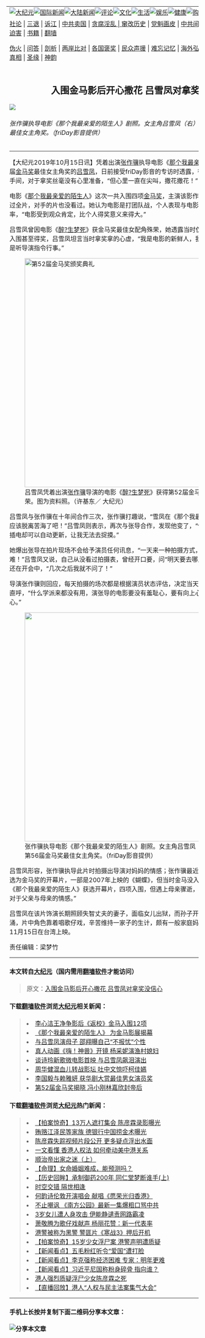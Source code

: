 <a name="1" id="1" target="_blank"></a><span id="1"></span>
<table border="0"><tr><td colspan="2" VALIGN=TOP><a href="https://github.com/clgbyu263/djy/blob/master/gb/nsc413.md#1"><img src="https://raw.githubusercontent.com/clgbyu263/www/master/t/djy/1.jpg" title="大纪元"></a><a href="https://github.com/clgbyu263/djy/blob/master/gb/n24hr.md#1"><img src="https://raw.githubusercontent.com/clgbyu263/www/master/t/djy/3.jpg" title="国际新闻"></a><a href="https://github.com/clgbyu263/djy/blob/master/gb/nsc413.md#1"><img src="https://raw.githubusercontent.com/clgbyu263/www/master/t/djy/4.jpg" title="大陆新闻"></a><a href="https://github.com/clgbyu263/djy/blob/master/gb/news392.md#1"><img src="https://raw.githubusercontent.com/clgbyu263/www/master/t/djy/5.jpg" title="评论"></a><a href="https://github.com/clgbyu263/djy/blob/master/gb/news2007.md#1"><img src="https://raw.githubusercontent.com/clgbyu263/www/master/t/djy/6.jpg" title="文化"></a><a href="https://github.com/clgbyu263/djy/blob/master/gb/news2008.md#1"><img src="https://raw.githubusercontent.com/clgbyu263/www/master/t/djy/7.jpg" title="生活"></a><a href="https://github.com/clgbyu263/djy/blob/master/gb/ncyule.md#1"><img src="https://raw.githubusercontent.com/clgbyu263/www/master/t/djy/8.jpg" title="娱乐"></a><a href="https://github.com/clgbyu263/djy/blob/master/gb/nsc1002.md#1"><img src="https://raw.githubusercontent.com/clgbyu263/www/master/t/djy/9.jpg" title="健康"><a href="https://www.youlucky.com"><img src="https://raw.githubusercontent.com/clgbyu263/www/master/t/djy/10.jpg" title="购物"></a><a href="https://www.supportepoch.org/donation?utm_medium=epochtimes&utm_source=referral&utm_campaign=donate_button_djyhomepage"><img src="https://raw.githubusercontent.com/clgbyu263/www/master/t/djy/12.jpg" title="捐款"></a></td></tr>
<tr><td colspan="2" VALIGN=TOP><a target="_blank" href="https://git.io/fjCRf">社论</a> | <a target="_blank" href="https://github.com/clgbyu263/djy/blob/master/gb/nf5657.md#1">三退</a> | <a target="_blank" href="https://github.com/clgbyu263/djy/blob/master/gb/nf6123.md#1">诉江</a> | <a target="_blank" href="https://github.com/clgbyu263/djy/blob/master/gb/nf1176117.md#1">中共卖国</a> | <a target="_blank" href="https://github.com/clgbyu263/djy/blob/master/gb/nf5773.md#1">贪腐淫乱 | <a target="_blank" href="https://github.com/clgbyu263/djy/blob/master/gb/nf1176115.md#1">窜改历史</a> | <a target="_blank" href="https://github.com/clgbyu263/djy/blob/master/gb/nf1176107.md#1">党魁画皮</a> | <a target="_blank" href="https://github.com/clgbyu263/djy/blob/master/gb/nf1320400.md#1">中共间谍</a> | <a target="_blank" href="https://github.com/clgbyu263/djy/blob/master/gb/nf1176114.md#1">破坏传统</a> | <a target="_blank" href="https://github.com/clgbyu263/djy/blob/master/gb/nf5287.md#1">恶贯满盈</a> | <a target="_blank" href="https://github.com/clgbyu263/djy/blob/master/gb/ncid278.md#1">人权</a> | <a target="_blank" href="https://github.com/clgbyu263/djy/blob/master/gb/nf1176111.md#1">迫害</a> | <a target="_blank" href="https://github.com/clgbyu263/djy/blob/master/gb/nf1235328.md#1">书籍</a> | <a target="_blank" href="https://github.com/clgbyu263/www/blob/master/README.md?zsrh#1">翻墙</a></p><p><a target="_blank" href="https://github.com/clgbyu263/djy/blob/master/gb/nf5562.md#1">伪火</a> | <a target="_blank" href="https://github.com/clgbyu263/djy/blob/master/gb/nf4378.md#1">问答</a> | <a target="_blank" href="https://github.com/clgbyu263/djy/blob/master/gb/nf5792.md#1">剖析</a> | <a target="_blank" href="https://github.com/clgbyu263/djy/blob/master/gb/nf5735.md#1">两岸比对</a> | <a target="_blank" href="https://github.com/clgbyu263/djy/blob/master/gb/nf6119.md#1">各国褒奖</a> | <a target="_blank" href="https://github.com/clgbyu263/djy/blob/master/gb/nf6120.md#1">民众声援</a> | <a target="_blank" href="https://github.com/clgbyu263/djy/blob/master/gb/nf1188594.md#1">难忘记忆</a> | <a target="_blank" href="https://github.com/clgbyu263/djy/blob/master/gb/nf3180.md#1">海外弘传</a> | <a target="_blank" href="https://github.com/clgbyu263/djy/blob/master/gb/nf5410.md#1">万人上访</a> | <a target="_blank" href="https://github.com/clgbyu263/ntdtv/blob/master/gb/prog1530_1.md#1">和平抗议</a> | <a target="_blank" href="https://github.com/clgbyu263/djy/blob/master/gb/nf4386.md#1">支持</a> | <a target="_blank" href="https://github.com/clgbyu263/djy/blob/master/gb/nf4389.md#1">真相</a> | <a target="_blank" href="https://github.com/clgbyu263/djy/blob/master/gb/nf5790.md#1">圣缘</a> | <a target="_blank" href="https://github.com/clgbyu263/djy/blob/master/gb/nf4786.md#1">神韵</a></td></tr>
<tr><td VALIGN=TOP width="626"><h2 align=center>入围金马影后开心撒花 吕雪凤对拿奖没信心</h2>
<img src="http://i.epochtimes.com/assets/uploads/2019/10/20191015-yuling-tw-06-600x400.jpg" />
<h6>张作骥执导电影《那个我最亲爱的陌生人》剧照。女主角吕雪凤（右）凭此片入围第56届金马奖最佳女主角奖。（friDay影音提供）
</h6>
<hr>
<p>【大纪元2019年10月15日讯】凭着出演<a href="https://github.com/clgbyu263/djy/blob/master/gb/tag/%E5%BC%A0%E4%BD%9C%E9%AA%A5.md">张作骥</a>执导电影《<a href="https://github.com/clgbyu263/djy/blob/master/gb/tag/%E9%82%A3%E4%B8%AA%E6%88%91%E6%9C%80%E4%BA%B2%E7%88%B1%E7%9A%84%E9%99%8C%E7%94%9F%E4%BA%BA.md">那个我最亲爱的陌生人</a>》而入围第56届<a href="https://github.com/clgbyu263/djy/blob/master/gb/tag/%E9%87%91%E9%A9%AC%E5%A5%96.md">金马奖</a>最佳女主角奖的<a href="https://github.com/clgbyu263/djy/blob/master/gb/tag/%E5%90%95%E9%9B%AA%E5%87%A4.md">吕雪凤</a>，日前接受friDay影音的专访时透露，得知入围的当下她正在洗手间，对于拿奖丝毫没有心里准备，“但心里一直在尖叫，撒花撒花！”</p>
<p>电影《<a href="https://github.com/clgbyu263/djy/blob/master/gb/tag/%E9%82%A3%E4%B8%AA%E6%88%91%E6%9C%80%E4%BA%B2%E7%88%B1%E7%9A%84%E9%99%8C%E7%94%9F%E4%BA%BA.md">那个我最亲爱的陌生人</a>》这次一共入围四项<a href="https://github.com/clgbyu263/djy/blob/master/gb/tag/%E9%87%91%E9%A9%AC%E5%A5%96.md">金马奖</a>，主演该影作的<a href="https://github.com/clgbyu263/djy/blob/master/gb/tag/%E5%90%95%E9%9B%AA%E5%87%A4.md">吕雪凤</a>笑说自己还没看过全片，对手的片也没看过。她认为电影是打团队战，个人表现与电影品质好坏也会影响得奖概率，“电影受到观众肯定，比个人得奖意义来得大。”</p>
<p>吕雪凤曾因电影《<a href="https://github.com/clgbyu263/djy/blob/master/gb/tag/%E9%86%89%E2%80%A7%E7%94%9F%E6%A2%A6%E6%AD%BB.md">醉?生梦死</a>》获金马奖最佳女配角殊荣，她透露当时仅仅四场戏，没想过可以入围甚至得奖，吕雪凤坦言当时拿奖拿的心虚，“我是电影的新鲜人，我是张导带进来的，我完全是听导演指令行事。”</p>
<figure id="attachment_11589332" style="width: 600px" class="wp-caption aligncenter"><a href="http://i.epochtimes.com/assets/uploads/2019/10/151122053429100613.jpg"><img class="wp-image-11589332 size-large" title="第52届金马奖颁奖典礼" src="http://i.epochtimes.com/assets/uploads/2019/10/151122053429100613-600x400.jpg" alt="第52届金马奖颁奖典礼" width="600" b="400" /></a><figcaption class="wp-caption-text">吕雪凤凭着出演<a href="https://github.com/clgbyu263/djy/blob/master/gb/tag/%E5%BC%A0%E4%BD%9C%E9%AA%A5.md">张作骥</a>导演的电影《<a href="https://github.com/clgbyu263/djy/blob/master/gb/tag/%E9%86%89%E2%80%A7%E7%94%9F%E6%A2%A6%E6%AD%BB.md">醉?生梦死</a>》获得第52届金马奖最佳女配角殊荣。图为资料照。（许基东／ 大纪元）</figcaption></figure>
<p>吕雪凤与张作骥在十年间合作三次，张作骥打趣说，“雪凤在《那个我最亲爱的陌生人》杀青后，应该脱离苦海了吧！”吕雪凤则表示，再次与张导合作，发现他变了，“像是一个古董电脑，不用插电却可以自动更新，让我无法去捉摸。”</p>
<p>她爆出张导在拍片现场不会给予演员任何讯息，“一天来一种拍摄方式，又让演员的准备更为困难！”吕雪凤又说，自己从没看过拍摄表，曾经开口要，问“明天要去哪里拍？”但得到的回应都是还在开会中，“几次之后我就不问了！”</p>
<p>导演张作骥则回应，每天拍摄的场次都是根据演员状态评估，决定当天要拍哪几场戏，让吕雪凤直呼，“什么学派来都没有用，演张导的电影要没有羞耻心，要有向上心，还要抱持着必死的决心。”</p>
<figure id="attachment_11589353" style="width: 600px" class="wp-caption aligncenter"><a href="http://i.epochtimes.com/assets/uploads/2019/10/1910150307461487.jpg"><img class="size-large wp-image-11589353" title="" src="http://i.epochtimes.com/assets/uploads/2019/10/1910150307461487-600x405.jpg" alt="" width="600" b="405" /></a><figcaption class="wp-caption-text">张作骥执导电影《那个我最亲爱的陌生人》剧照。女主角吕雪凤（左二）凭此片入围第56届金马奖最佳女主角奖。（friDay影音提供）</figcaption></figure>
<p>吕雪凤形容，张作骥执导此片时拍摄出导演对妈妈的情感；张作骥最近才发现自己有两部片都获选为金马奖的开幕片，一部是2007年上映的《蝴蝶》，但当时金马没入围，却逢父亲过世；这次《那个我最亲爱的陌生人》获选开幕片，四项入围，但遇上母亲骤逝，“两部片在执导时，参杂了对于父亲与母亲的情感。”</p>
<p>吕雪凤在该片饰演长期照顾失智丈夫的妻子，面临女儿出狱，而孙子开始叛逆，整个家庭暗潮汹涌，片中角色靠着唱歌仔戏，辛苦维持一家子的生计，颇有一般家庭妈妈形象的写照。该片将于11月15日在台湾上映。</p>
<p>责任编辑：梁梦竹</p>
<hr>

#### 本文转自<a href="http://www.epochtimes.com">大纪元</a>（国内需用<a href="https://git.io/JesJV">翻墙软件</a>才能访问）
> 原文：<a href="http://www.epochtimes.com/gb/19/10/15/n11589300.htm">入围金马影后开心撒花 吕雪凤对拿奖没信心</a>
#### 下载<a href="https://git.io/JesJV">翻墙软件</a>浏览<a href="http://www.epochtimes.com">大纪元</a>相关新闻：
> <li><a href="http://www.epochtimes.com/gb/19/10/1/n11560232.htm">李心洁王净争影后《返校》金马入围12项</a></li>
> <li><a href="http://www.epochtimes.com/gb/19/9/11/n11513347.htm">《那个我最亲爱的陌生人》 为金马影展揭幕</a></li>
> <li><a href="http://www.epochtimes.com/gb/19/5/2/n11228712.htm">与吕雪凤演母子  邵翔曝自己“不报忧”个性</a></li>
> <li><a href="http://www.epochtimes.com/gb/18/8/24/n10663693.htm">真人动画《嗨！神兽》开镜 杨采妮演渔村媳妇</a></li>
> <li><a href="http://www.epochtimes.com/gb/18/5/31/n10443394.htm">谈诗玲新歌微电影首映 与吕雪凤飙泪演出</a></li>
> <li><a href="http://www.epochtimes.com/gb/16/2/25/n4648046.htm">周华健混血儿转战影坛 吐中文惊吓柯佳嬿</a></li>
> <li><a href="http://www.epochtimes.com/gb/15/12/12/n4594536.htm">李国毅与赖雅妍 获华剧大赏最佳男女演员奖</a></li>
> <li><a href="http://www.epochtimes.com/gb/15/11/22/n4578937.htm">第52届金马奖揭晓 冯小刚林嘉欣封帝后</a></li>

#### 下载<a href="https://git.io/JesJV">翻墙软件</a>浏览<a href="http://www.epochtimes.com">大纪元</a>热门新闻：
> <li><a href="http://www.epochtimes.com/gb/19/10/15/n11588710.htm">【拍案惊奇】13万人遮打集会 陈彦霖录影曝光</a></li>
> <li><a href="http://www.epochtimes.com/gb/19/10/14/n11588574.htm">贿赂江泽民等家族 德银行中国捞金术曝光</a></li>
> <li><a href="http://www.epochtimes.com/gb/19/10/15/n11588917.htm">陈彦霖失踪视频片段公开 更多疑点浮出水面</a></li>
> <li><a href="http://www.epochtimes.com/gb/19/10/15/n11589630.htm">一文看懂 香港人权法 如何牵动美中港关系</a></li>
> <li><a href="http://www.epochtimes.com/gb/19/10/7/n11574429.htm">顺治帝出家之迷（上）</a></li>
> <li><a href="http://www.epochtimes.com/gb/19/9/26/n11547283.htm">【命理】女命婚姻难成，能预测吗？</a></li>
> <li><a href="http://www.epochtimes.com/gb/19/10/6/n11572128.htm">【历史回眸】承制御药200年 同仁堂梦断谁手(上)</a></li>
> <li><a href="http://www.epochtimes.com/gb/19/10/8/n11575079.htm">时空交错 隔世相逢</a></li>
> <li><a href="http://www.epochtimes.com/gb/19/10/13/n11585063.htm">何韵诗伦敦开演唱会 献唱《愿荣光归香港》</a></li>
> <li><a href="http://www.epochtimes.com/gb/19/10/13/n11585759.htm">不止嘲讽 《南方公园》最新一集爆粗口骂中共</a></li>
> <li><a href="http://www.epochtimes.com/gb/19/10/13/n11586085.htm">3岁女儿遭人身攻击 伊能静谴责网路霸凌</a></li>
> <li><a href="http://www.epochtimes.com/gb/19/10/14/n11586466.htm">萧敬腾为歌仔戏献声 杨丽花赞：新一代表率</a></li>
> <li><a href="http://www.epochtimes.com/gb/19/10/13/n11585966.htm">港警被称为黑警 警匪片《寒战3》押后开机</a></li>
> <li><a href="http://www.epochtimes.com/gb/19/10/12/n11583513.htm">【拍案惊奇】15岁少女浮尸案 港警声明遭质疑</a></li>
> <li><a href="http://www.epochtimes.com/gb/19/10/14/n11588343.htm">【新闻看点】五毛粉红听令“爱国”遭打脸</a></li>
> <li><a href="http://www.epochtimes.com/gb/19/10/15/n11590591.htm">【新闻看点】李克强称经济困难 专家：明年更难</a></li>
> <li><a href="http://www.epochtimes.com/gb/19/10/14/n11588331.htm">【新闻看点】习近平尼国称粉身碎骨 指向谁？</a></li>
> <li><a href="http://www.epochtimes.com/gb/19/10/13/n11586027.htm">港人强烈质疑浮尸少女陈彦霖之死</a></li>
> <li><a href="http://www.epochtimes.com/gb/19/10/13/n11584689.htm">【直播回放】港人“人权与民主法案集气大会”</a></li>
<hr>

#### 手机上长按并复制下面二维码分享本文章：<br><br><img src="http://www.hehaibao.com/qr/index.php?m=1&e=L&p=10&t=&d=https://github.com/clgbyu263/djy/blob/master/gb/19/10/15/n11589300.md%231" title="分享本文章"></td><td VALIGN=TOP><a href="https://github.com/clgbyu263/djy/blob/master/gb/16/1/21/n4622075.md?dfh#1" target="_blank"><img src="https://raw.githubusercontent.com/clgbyu263/djy/master/gb/300/wei-f1.jpg" title="中共的伪火骗局"  alt="中共的伪火骗局"></a><br><a href="https://github.com/clgbyu263/yh/blob/master/README.md?dfh#1" target="_blank"><img src="https://raw.githubusercontent.com/clgbyu263/djy/master/gb/300/yong-h.jpg" title="永恒的见证"  alt="永恒的见证"></a><br><a href="https://github.com/clgbyu263/djy/blob/master/gb/13/9/29/n3974789.md?dfh#1" target="_blank"><img src="https://raw.githubusercontent.com/clgbyu263/djy/master/gb/300/shang-lnz.jpg" title="善良女子被中共投男牢"  alt="善良女子被中共投男牢"></a><br><a href="https://github.com/clgbyu263/djy/blob/master/gb/16/3/16/n4663449.md?dfh#1" target="_blank"><img src="https://raw.githubusercontent.com/clgbyu263/djy/master/gb/300/huo-z3.jpg" title="警卫目击活摘器官"  alt="警卫目击活摘器官"></a><br><a href="https://github.com/clgbyu263/djy/blob/master/gb/16/8/7/n8177641.md?dfh#1" target="_blank"><img src="https://raw.githubusercontent.com/clgbyu263/djy/master/gb/300/huo-z4.jpg" title="证人描述活摘恐怖"  alt="证人描述活摘恐怖"></a><br><a href="https://github.com/clgbyu263/djy/blob/master/gb/10/4/19/n2881569.md?dfh#1" target="_blank"><img src="https://raw.githubusercontent.com/clgbyu263/djy/master/gb/300/huo-z1.jpg" title="揭开活摘器官黑幕"  alt="揭开活摘器官黑幕"></a><br><a href="https://github.com/clgbyu263/djy/blob/master/gb/10/11/7/n3077476.md?dfh#1" target="_blank"><img src="https://raw.githubusercontent.com/clgbyu263/djy/master/gb/300/ma-ks.jpg" title="马克思的成魔之路"  alt="马克思的成魔之路"></a><br><a href="https://github.com/clgbyu263/djy/blob/master/gb/14/6/9/n4173977.md?dfh#1" target="_blank"><img src="https://raw.githubusercontent.com/clgbyu263/djy/master/gb/300/chang-zs.jpg" title="藏字石 蕴天机"  alt="藏字石 蕴天机"></a><br><a href="https://github.com/clgbyu263/djy/blob/master/gb/18/5/10/n10381511.md?dfh#1" target="_blank"><img src="https://raw.githubusercontent.com/clgbyu263/djy/master/gb/300/st1.jpg" title="关注3亿人三退"  alt="关注3亿人三退"></a><br><a href="https://github.com/clgbyu263/djy/blob/master/gb/18/3/21/n10237682.md?dfh#1" target="_blank"><img src="https://raw.githubusercontent.com/clgbyu263/djy/master/gb/300/jie-t.jpg" title="解体中共复兴中华"  alt="解体中共复兴中华"></a><br><a href="https://github.com/clgbyu263/djy/blob/master/gb/9/2/9/n2422991.md?dfh#1" target="_blank"><img src="https://raw.githubusercontent.com/clgbyu263/djy/master/gb/300/gao-zs.jpg" title="中共迫害良心律师"  alt="中共迫害良心律师"></a><br><a href="https://github.com/clgbyu263/djy/blob/master/gb/18/12/9/n10900044.md?dfh#1" target="_blank"><img src="https://raw.githubusercontent.com/clgbyu263/djy/master/gb/300/sj1.jpg" title="303万人举报江泽民"  alt="303万人举报江泽民"></a><br><a href="https://github.com/clgbyu263/djy/blob/master/gb/18/8/28/n10672014.md?dfh#1" target="_blank"><img src="https://raw.githubusercontent.com/clgbyu263/djy/master/gb/300/sj2.jpg" title="这些官员为何起诉江泽民"  alt="这些官员为何起诉江泽民"></a><br><a href="https://github.com/clgbyu263/djy/blob/master/gb/8/12/18/n2367165.md?dfh#1" target="_blank"><img src="https://raw.githubusercontent.com/clgbyu263/djy/master/gb/300/liangan.jpg" title="海峡两岸的强烈对比"  alt="海峡两岸的强烈对比"></a><br><a href="https://github.com/clgbyu263/djy/blob/master/gb/15/5/5/n4427238.md?dfh#1" target="_blank"><img src="https://raw.githubusercontent.com/clgbyu263/djy/master/gb/300/jia-ndzl.jpg" title="加拿大总理的贺信"  alt="加拿大总理的贺信"></a><br><a href="https://github.com/clgbyu263/djy/blob/master/gb/11/6/17/n3289382.md?dfh#1" target="_blank"><img src="https://raw.githubusercontent.com/clgbyu263/djy/master/gb/300/xiao-wd.jpg" title="探寻真相兼听则明"  alt="探寻真相兼听则明"></a><br><a href="https://github.com/clgbyu263/djy/blob/master/gb/18/10/27/n10812623.md?dfh#1" target="_blank"><img src="https://raw.githubusercontent.com/clgbyu263/djy/master/gb/300/yindu.jpg" title="印度媒体报道东方"  alt="印度媒体报道东方"></a><br><a href="https://github.com/clgbyu263/djy/blob/master/gb/18/6/9/n10469652.md?dfh#1" target="_blank"><img src="https://raw.githubusercontent.com/clgbyu263/djy/master/gb/300/xie-j.jpg" title="不一样的海外校园"  alt="不一样的海外校园"></a><br><a href="https://github.com/clgbyu263/djy/blob/master/gb/7/4/5/n1669415.md?dfh#1" target="_blank"><img src="https://raw.githubusercontent.com/clgbyu263/djy/master/gb/300/li-up.jpg" title="从大师到徒弟的传奇"  alt="从大师到徒弟的传奇"></a><br><a href="https://github.com/clgbyu263/djy/blob/master/gb/17/5/26/n9191512.md?dfh#1" target="_blank"><img src="https://raw.githubusercontent.com/clgbyu263/djy/master/gb/300/zfl2.jpg" title="亿万人与东方一本奇书"  alt="亿万人与东方一本奇书"></a><br><a href="https://github.com/clgbyu263/djy/blob/master/gb/13/11/27/n4020290.md?dfh#1" target="_blank"><img src="https://raw.githubusercontent.com/clgbyu263/djy/master/gb/300/zhen-h.jpg" title="大陆见不到的震撼场面"  alt="大陆见不到的震撼场面"></a><br><a href="https://github.com/clgbyu263/djy/blob/master/gb/15/7/17/n4482910.md?dfh#1" target="_blank"><img src="https://raw.githubusercontent.com/clgbyu263/djy/master/gb/300/dalu-sk.jpg" title="人心向善 大陆当初盛况"  alt="人心向善 大陆当初盛况"></a><br><a href="https://github.com/clgbyu263/djy/blob/master/gb/9/10/15/n2689419.md?dfh#1" target="_blank"><img src="https://raw.githubusercontent.com/clgbyu263/djy/master/gb/300/zfl1.jpg" title="追寻真理 这书讲什么"  alt="追寻真理 这书讲什么"></a><br><a href="https://github.com/clgbyu263/www/blob/master/README.md?dfh#1" target="_blank"><img src="https://raw.githubusercontent.com/clgbyu263/djy/master/gb/300/fq1.jpg" title="下载免费翻墙软件"  alt="下载免费翻墙软件"></a><br></td></tr></table>
